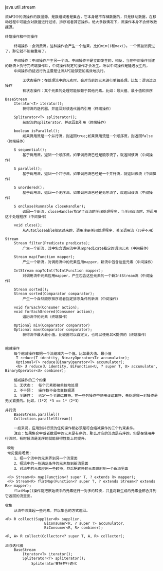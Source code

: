 java.util.stream

    流API中的流操作的数据源，是数组或者是集合，它本身是不存储数据的，只是移动数据，在移动过程中可能会对数据进行过滤、排序或者其它操作。绝大多数情况下，流操作本身不会修改数据源。

    终端操作和中间操作
    
        终端操作：会消费流，这种操作会产生一个结果，比如min()和max()。一个流被消费过了，那它就不能被重用了。
        
        中间操作：中间操作产生另一个流。中间操作不是立即发生的，相反，当在中间操作创建的新流上执行完终端操作后，中间操作制定的操作才会发生。所以中间操作是延迟发生的，
        中间操作的延迟行为主要是让流API能够更加高效地执行。
        
            无状态操作：在处理流中的元素时，会对当前的元素进行单独处理。比如：谓词过滤操作
            有状态操作：某个元素的处理可能依赖于其他元素。比如：最大值、最小值和排序
        
    BaseStream
        Iterator<T> iterator();
            获得流的迭代器，并返回对该迭代器的引用（终端操作）
            
        Spliterator<T> spliterator();
            获取流的spliterator，并返回其引用（终端操作）
            
        boolean isParallel();
            如果调用流是一个并行流，则返回true;如果调用流是一个顺序流，则返回false（终端操作）
            
        S sequential();
            基于调用流，返回一个顺序流。如果调用流已经是顺序流了，就返回该流（中间操作）
            
        S parallel();
            基于调用流，返回一个并行流。如果调用流已经是一个并行流，就返回该流（中间操作）
            
        S unordered();
            基于调用流，返回一个无序流。如果调用流已经是无序流了，就返回该流（中间操作）
            
        S onClose(Runnable closeHandler);
            返回一个新流，closeHandler指定了该流的关闭处理程序，当关闭该流时，将调用这个处理程序（中间操作）
            
        void close();
            从AutoCloseable继承过来的，调用注册关闭处理程序，关闭调用流（几乎不用）
            
    Stream
        Stream filter(Predicate predicate);
            产生一个新流，其中包含调用流中满足predicate指定的谓词元素（中间操作）
            
        Stream map(Function mapper); 
            产生一个新流，对调用流中的元素应用mapper，新流中包含这些元素（中间操作）
            
        IntStream mapToInt(ToIntFunction mapper);
            对调用流中元素应用mapper，产生包含这些元素的一个新IntStream流（中间操作）
            
        Stream sorted(); 
        Stream sorted(Comparator comparator); 
            产生一个自然顺序排序或者指定排序条件的新流（中间操作）
            
        void forEach(Consumer action); 
        void forEachOrdered(Consumer action); 
            遍历流中的元素（终端操作）
            
        Optional min(Comparator comparator)
        Optional max(Comparator comparator);
            获得流中最大最小值，比较器可以自定义，也可以使用JDK提供的（终端操作）
            
         
    缩减操作
        每个缩减操作都把一个流缩减为一个值。比如最大值、最小值
         T reduce(T identity, BinaryOperator<T> accumulator);
         Optional<T> reduce(BinaryOperator<T> accumulator);
         <U> U reduce(U identity, BiFunction<U, ? super T, U> accumulator, BinaryOperator<U> combiner);
        
        缩减操作的三个约束
        1、无状态：  每个元素都被单独地处理
        2、不干预：  操作数不会改变数据源
        3、关联性：  给定一个关联运算符，在一些列操作中使用该运算符，先处理哪一对操作是无关紧要的。比如，（1*2）*3 == 1*（2*3）
        
    并行流
        BaseStream.parallel()
        Collection.parallelStream()
        
        一般来说，应用到并行流的任何操作都必须是符合缩减操作的三个约束条件。
        注意：如果集合中或者数组中的元素是有序的，那么对应的流也是有序的。但是在使用并行流时，有时候流是无序的就能获得性能上的提升。
        
     映射
     常见使用场景：
        1、把一个流中的元素弄到另一个流里面
        2、把流中的一些满足条件的元素放到新流里面
        3、对流中的元素应用一些转换，然后把转换的元素映射到一个新流里面
     
     <R> Stream<R> map(Function<? super T, ? extends R> mapper);
     <R> Stream<R> flatMap(Function<? super T, ? extends Stream<? extends R>> mapper);
        flatMap()操作能把原始流中的元素进行一对多的转换，并且将新生成的元素全部合并到它返回的流里面。
        
    收集
        从流中收集起一些元素，并以集合的方式返回。
        
    <R> R collect(Supplier<R> supplier,
                      BiConsumer<R, ? super T> accumulator,
                      BiConsumer<R, R> combiner);
                      
    <R, A> R collect(Collector<? super T, A, R> collector);
    
    流与迭代器
        BaseStream
            Iterator<T> iterator();
            Spliterator<T> spliterator();
                Spliterator支持并行迭代
            
            